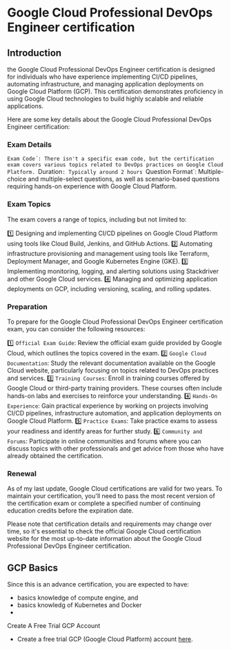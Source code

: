 # Google Cloud Professional DevOps Engineer certification

## Introduction

the Google Cloud Professional DevOps Engineer certification is designed for individuals who have experience implementing CI/CD pipelines, automating infrastructure, and managing application deployments on Google Cloud Platform (GCP). This certification demonstrates proficiency in using Google Cloud technologies to build highly scalable and reliable applications.

Here are some key details about the Google Cloud Professional DevOps Engineer certification:

### Exam Details

`Exam Code´: There isn't a specific exam code, but the certification exam covers various topics related to DevOps practices on Google Cloud Platform.
`Duration`: Typically around 2 hours
`Question Format`: Multiple-choice and multiple-select questions, as well as scenario-based questions requiring hands-on experience with Google Cloud Platform.

### Exam Topics
The exam covers a range of topics, including but not limited to:

:one: Designing and implementing CI/CD pipelines on Google Cloud Platform using tools like Cloud Build, Jenkins, and GitHub Actions.
:two: Automating infrastructure provisioning and management using tools like Terraform, Deployment Manager, and Google Kubernetes Engine (GKE).
:three: Implementing monitoring, logging, and alerting solutions using Stackdriver and other Google Cloud services.
:four: Managing and optimizing application deployments on GCP, including versioning, scaling, and rolling updates.

### Preparation
To prepare for the Google Cloud Professional DevOps Engineer certification exam, you can consider the following resources:

:one: `Official Exam Guide`: Review the official exam guide provided by Google Cloud, which outlines the topics covered in the exam.
:two: `Google Cloud Documentation`: Study the relevant documentation available on the Google Cloud website, particularly focusing on topics related to DevOps practices and services.
:three: `Training Courses`: Enroll in training courses offered by Google Cloud or third-party training providers. These courses often include hands-on labs and exercises to reinforce your understanding.
:four: `Hands-On Experience`: Gain practical experience by working on projects involving CI/CD pipelines, infrastructure automation, and application deployments on Google Cloud Platform.
:five: `Practice Exams`: Take practice exams to assess your readiness and identify areas for further study.
:six: `Community and Forums`: Participate in online communities and forums where you can discuss topics with other professionals and get advice from those who have already obtained the certification.

### Renewal
As of my last update, Google Cloud certifications are valid for two years. To maintain your certification, you'll need to pass the most recent version of the certification exam or complete a specified number of continuing education credits before the expiration date.

Please note that certification details and requirements may change over time, so it's essential to check the official Google Cloud certification website for the most up-to-date information about the Google Cloud Professional DevOps Engineer certification.

## GCP Basics 

Since this is an advance certification, you are expected to have:
- basics knowledge of compute engine, and
- basics knowledg of Kubernetes and Docker
- 
Create A Free Trial GCP Account
- Create a free trial GCP (Google Cloud Platform) account [here](https://cloud.google.com/free).


